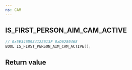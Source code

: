 ```yaml
---
ns: CAM
---
```

## IS_FIRST_PERSON_AIM_CAM_ACTIVE

```c
// 0x5E346D934122613F 0xD6280468
BOOL IS_FIRST_PERSON_AIM_CAM_ACTIVE();
```


## Return value
